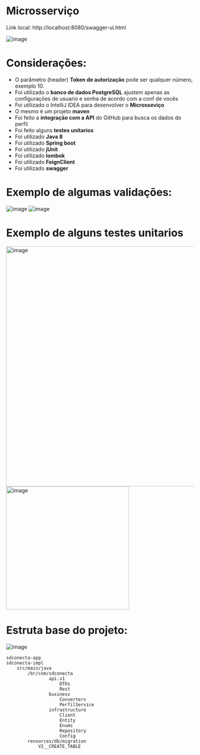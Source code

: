 
#  Microsserviço

Link local: http://localhost:8080/swagger-ui.html

![image](https://user-images.githubusercontent.com/37228699/219452575-a6dcc970-11d2-46d9-9570-18822f4e595f.png)


# Considerações:

* O parâmetro (header) **Token de autorização** pode ser qualquer número, exemplo 10.
* Foi utilizado o **banco de dados PostgreSQL** ajustem apenas as configurações de usuario e senha de acordo com a  conf de vocês 
* Foi utilizado o IntelliJ IDEA para desenvolver o **Microsseviço**
* O mesmo é um projeto **maven** 
* Foi feito a **integração com a API** do GitHub para busca os dados do perfil
* Foi feito alguns **testes unitarios** 
* Foi utilizado **Java 8** 
* Foi utilizado **Spring boot** 
* Foi utilizado **jUnit** 
* Foi utilizado **lombok** 
* Foi utilizado **FeignClient**
* Foi utilizado **swagger**

# Exemplo de algumas validações: 

![image](https://user-images.githubusercontent.com/37228699/219453237-0377cee4-e1b7-4c5c-ac87-8350f587b5e9.png)
![image](https://user-images.githubusercontent.com/37228699/219455967-37742ce7-fdf2-4efe-a073-577ccb5295f0.png)


# Exemplo de alguns testes unitarios 
<img width="645" alt="image" src="https://user-images.githubusercontent.com/37228699/219528975-51fd5a14-c2db-4f13-b51a-338e59b8f6b6.png">
<img width="330" alt="image" src="https://user-images.githubusercontent.com/37228699/219528806-50fe9c7a-dee3-4cb0-98ea-2f8028817905.png">

# Estruta base do projeto:

![image](https://user-images.githubusercontent.com/37228699/219453794-dd111334-9598-4cf8-acc4-2a7b49243abb.png)


```
sdconecta-app
sdconecta-impl
	src/main/java
		/br/com/sdconecta
				api.v1
					DTOs
					Rest	
				business
					Converters
					PerfilService
				infrastructure
					Client
					Entity
					Enums
					Repository
					Config
		resources/db/migration
			V2__CREATE_TABLE
```

